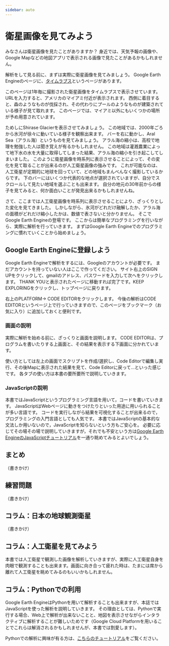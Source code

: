 ```yaml
---
sidebar: auto
---
```

# 衛星画像を見てみよう

みなさんは衛星画像を見たことがありますか？
身近では、天気予報の画像や、Google
Mapなどの地図アプリで表示される画像で見たことがあるかもしれません。

解析をして見る前に、まずは実際に衛星画像を見てみましょう。 Google Earth
Engineのページに、[タイムラプス](https://earthengine.google.com/timelapse/)というページがあります。

このページは1年毎に撮影された衛星画像をタイムラプスで表示させています。
URLを入力すると、アメリカのマイアミ付近が表示されます。
西側に着目すると、森のようなものが伐採され、その代わりにプールのようなものが建築されている様子が見て取れます。
このページでは、マイアミ以外にもいくつかの場所が予め用意されています。

ためしにShirase Glacierを表示させてみましょう。
この地域では、2000年ごろから氷河が徐々に動いている様子を観察出来ます。
バーを右に動かし、Aral Sea（アラル海）というものを見てみましょう。
アラル海の縮小は、高校で地理を勉強した人は聞き覚えが有るかもしれません。
この地域は灌漑農業によって地下水の水を大量に取得してしまった結果、アラル海の縮小を引き起こしてしまいました。
このように衛星画像を時系列に表示させることによって、その変化を見て取ることが出来るのが人工衛星画像の強みです。
これが可能なのは、人工衛星が定期的に地球を回っていて、どの地域もまんべんなく撮影しているからです。
下のバーにはいくつか代表的な地点が選択されていますが、自分でスクロールして見たい地域を選ぶことも出来ます。
自分の地元の30年前からの様子を見てみると、何か面白いことが発見出来るかもしれませんね。

さて、ここまでは人工衛星画像を時系列に表示させることにより、ざっくりとした変化を見てきました。
しかしながら、氷河がどれだけ融解したか、アラル海の面積がどれだけ縮小したかは、数値で表さないと分かりません。
そこでGoogle Earth Engineの登場です。
ここからは簡単なプログラミングを行いながら、実際に解析を行っていきます。
まずはGoogle Earth
Engineでのプログラミングに慣れていくことから始めましょう。

## Google Earth Engineに登録しよう

Google Earth Engineで解析をするには、Googleのアカウントが必要です。
まだアカウントを持っていない人はここで作ってください。 サイト右上のSIGN
UPをクリックして、gmailのアドレス、パスワードを入力して次へをクリックします。
THANK YOUと表示されたページに移動すれば完了です。KEEP
EXPLORINGをクリックし、トップページに戻ります。

右上のPLATFORM→ CODE EDITORをクリックします。 今後の解析はCODE
EDITORというページ上で行っていきますので、このページをブックマーク（お気に入り）に追加しておくと便利です。

### 画面の説明

実際に解析を始める前に、ざっくりと画面を説明します。 CODE
EDITORは、プログラムを書いたりする上画面と、その結果を表示する下画面に分かれています。

使い方としては左上の画面でスクリプトを作成/選択し、Code
Editorで編集し実行、その後Mapに表示された結果を見て、Code
Editorに戻って…といった感じです。
各タブの使い方は本書の要所要所で説明していきます。

### JavaScriptの説明

本書ではJavaScriptというプログラミング言語を用いて，コードを書いていきます。
JavaScriptはWebページに動きをつけたりといった用途に用いられることが多い言語です。
コードを実行しながら結果を可視化することが出来るので，プログラミングの入門言語としても人気です。
本書ではJavaScriptの基本的な文法しか用いないので，JavaScriptを知らないという方もご安心を。
必要に応じてその場その場で説明していきますが，それでも不安という方は[Google Earth EngineのJavaScriptチュートリアル](https://developers.google.com/earth-engine/tutorial_js_01)を一通り眺めてみるとよいでしょう。


## まとめ
（書きかけ）

## 練習問題
（書きかけ）

## コラム：日本の地球観測衛星
（書きかけ）

## コラム：人工衛星を見てみよう

本書では人工衛星で観測した画像を解析していきますが、実際に人工衛星自身を肉眼で観測することも出来ます。画面に向き合って疲れた時は、たまには席から離れて人工衛星を眺めてみるのもいいかもしれません。

## コラム：Pythonでの利用

Google Earth
EngineはPythonを用いて解析することも出来ますが、本誌ではJavaScriptを使った解析を説明していきます。
その理由としては、Pythonで実行する場合、Web上で解析が出来ないことと、地図を表示させながらインタラクティブに解析することが難しいためです（Google Cloud Platformを用いることでこれらは解消されるかもしれませんが、本書では割愛します）。

Pythonでの解析に興味が有る方は、[こちらのチュートリアル](https://developers.google.com/earth-engine/python_instal)をご覧ください。



